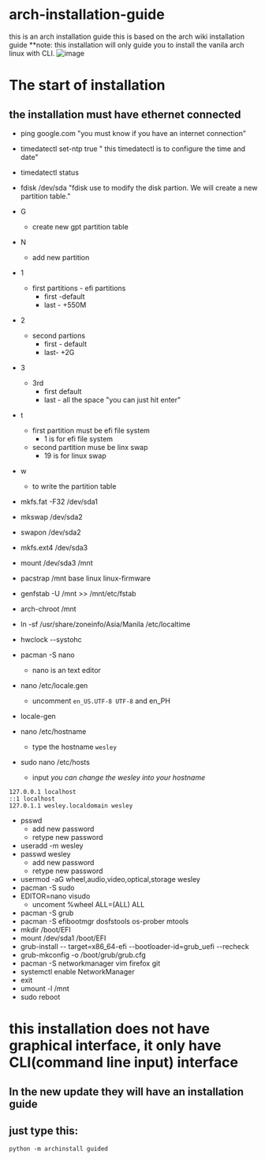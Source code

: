 # arch-installation-guide
this is an arch installation guide
this is based on the arch wiki installation guide
**note: this installation will only guide you to install the vanila arch linux with CLI.
![image](https://user-images.githubusercontent.com/51907689/111893773-03218300-8a40-11eb-9343-d3cc47674d55.png)
# The start of installation
## the installation must have ethernet connected

- ping google.com "you must know if you have an internet connection"

- timedatectl set-ntp true " this timedatectl is to configure the time and date"
- timedatectl status
- fdisk /dev/sda "fdisk use to modify the disk partion. We will create a new partition table."
- G
    - create new gpt partition table
- N
    - add new partition
- 1
    - first partitions - efi partitions
        - first -default
        - last - +550M
- 2
    - second partions
        - first - default
        - last- +2G
- 3
    - 3rd
        - first default
        - last - all the space "you can just hit enter"
- t
    - first partition must be efi file system
        - 1 is for efi file system
    - second partition muse be linx swap
        - 19 is for linux swap
- w
    - to write the partition table
- mkfs.fat -F32 /dev/sda1
- mkswap /dev/sda2
- swapon /dev/sda2
- mkfs.ext4 /dev/sda3
- mount /dev/sda3 /mnt
- pacstrap /mnt base linux linux-firmware
- genfstab -U /mnt >> /mnt/etc/fstab
- arch-chroot /mnt
- ln -sf /usr/share/zoneinfo/Asia/Manila /etc/localtime
- hwclock --systohc
- pacman -S nano
    - nano is an text editor
- nano /etc/locale.gen
    - uncomment `en_US.UTF-8 UTF-8` and en_PH
- locale-gen
- nano /etc/hostname
    - type the hostname `wesley`
- sudo nano /etc/hosts
    - input *you can change the wesley into your hostname*
        

```
127.0.0.1 localhost
::1 localhost
127.0.1.1 wesley.localdomain wesley
```

- psswd
	- add new password
	- retype new password
- useradd -m wesley
- passwd wesley
	- add new password
	- retype new password
- usermod -aG wheel,audio,video,optical,storage wesley
- pacman -S sudo
- EDITOR=nano visudo
	- uncoment %wheel ALL=(ALL) ALL
- pacman -S grub
- pacman -S efibootmgr dosfstools os-prober mtools
- mkdir /boot/EFI
- mount /dev/sda1 /boot/EFI
- grub-install -- target=x86_64-efi --bootloader-id=grub_uefi --recheck
- grub-mkconfig -o /boot/grub/grub.cfg
- pacman -S networkmanager vim firefox git 
- systemctl enable NetworkManager
- exit
- umount -l /mnt
- sudo reboot
# this installation does not have graphical interface, it only have CLI(command line input) interface
## In the new update they will have an installation guide
## just type this:
```python -m archinstall guided```
